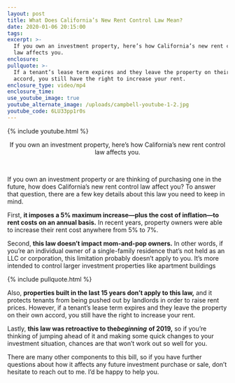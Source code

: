 ```yaml
---
layout: post
title: What Does California’s New Rent Control Law Mean?
date: 2020-01-06 20:15:00
tags:
excerpt: >-
  If you own an investment property, here’s how California’s new rent control
  law affects you.
enclosure:
pullquote: >-
  If a tenant’s lease term expires and they leave the property on their own
  accord, you still have the right to increase your rent.
enclosure_type: video/mp4
enclosure_time:
use_youtube_image: true
youtube_alternate_image: /uploads/campbell-youtube-1-2.jpg
youtube_code: 6LU33pp1r0s
---
```


{% include youtube.html %}

<center>If you own an investment property, here&rsquo;s how California&rsquo;s new rent control law affects you.</center>

&nbsp;

If you own an investment property or are thinking of purchasing one in the future, how does California’s new rent control law affect you? To answer that question, there are a few key details about this law you need to keep in mind.&nbsp;

First, **it imposes a 5% maximum increase—plus the cost of inflation—to rent costs on an annual basis.** In recent years, property owners were able to increase their rent cost anywhere from 5% to 7%.

Second, **this law doesn’t impact mom-and-pop owners.** In other words, if you’re an individual owner of a single-family residence that’s not held as an LLC or corporation, this limitation probably doesn’t apply to you. It’s more intended to control larger investment properties like apartment buildings&nbsp;

{% include pullquote.html %}

Also, **properties built in the last 15 years don’t apply to this law,** and it protects tenants from being pushed out by landlords in order to raise rent prices. However, if a tenant’s lease term expires and they leave the property on their own accord, you still have the right to increase your rent.&nbsp;

Lastly, **this law was retroactive to the*****beginning*** **of 2019,** so if you’re thinking of jumping ahead of it and making some quick changes to your investment situation, chances are that won’t work out so well for you.&nbsp;

There are many other components to this bill, so if you have further questions about how it affects any future investment purchase or sale, don’t hesitate to reach out to me. I’d be happy to help you.&nbsp;